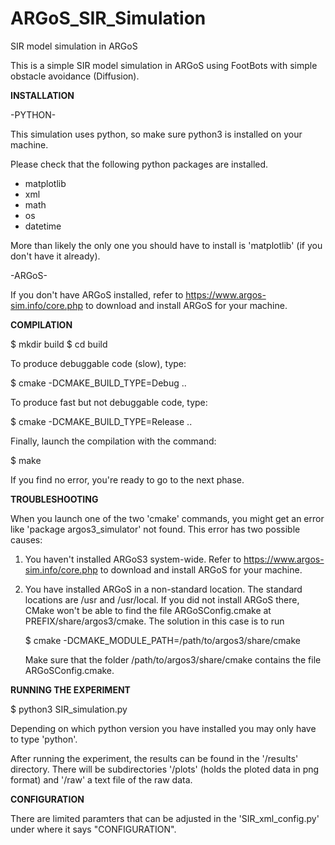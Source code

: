 # ARGoS_SIR_Simulation
SIR model simulation in ARGoS

This is a simple SIR model simulation in ARGoS using FootBots with simple obstacle avoidance (Diffusion).

**INSTALLATION**

-PYTHON-

This simulation uses python, so make sure python3 is installed on your machine.

Please check that the following python packages are installed.

- matplotlib
- xml
- math
- os
- datetime

More than likely the only one you should have to install is 'matplotlib' (if you don't have it
already).

-ARGoS-

If you don't have ARGoS installed, refer to https://www.argos-sim.info/core.php
to download and install ARGoS for your machine.

**COMPILATION**

$ mkdir build
$ cd build

To produce debuggable code (slow), type:

$ cmake -DCMAKE_BUILD_TYPE=Debug ..

To produce fast but not debuggable code, type:

$ cmake -DCMAKE_BUILD_TYPE=Release ..

Finally, launch the compilation with the command:

$ make

If you find no error, you're ready to go to the next phase. 

**TROUBLESHOOTING**

When you launch one of the two 'cmake' commands, you might get an
error like 'package argos3_simulator' not found. This error has two
possible causes:

1.  You haven't installed ARGoS3 system-wide. Refer to https://www.argos-sim.info/core.php
    to download and install ARGoS for your machine.

2. You have installed ARGoS in a non-standard location. The standard
   locations are /usr and /usr/local. If you did not install ARGoS
   there, CMake won't be able to find the file ARGoSConfig.cmake at
   PREFIX/share/argos3/cmake. The solution in this case is to run
   
   $ cmake -DCMAKE_MODULE_PATH=/path/to/argos3/share/cmake
   
   Make sure that the folder /path/to/argos3/share/cmake contains the
   file ARGoSConfig.cmake.

**RUNNING THE EXPERIMENT**

$ python3 SIR_simulation.py

Depending on which python version you have installed you may only have to type 'python'.

After running the experiment, the results can be found in the '/results' directory. There will be
subdirectories '/plots' (holds the ploted data in png format) and '/raw' a text file of the raw data.

**CONFIGURATION**

There are limited paramters that can be adjusted in the 'SIR_xml_config.py' under where it says
"CONFIGURATION".

